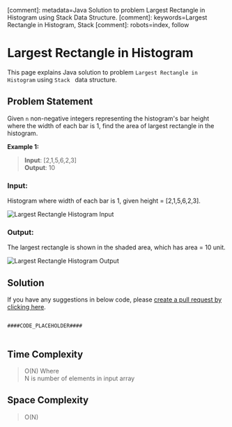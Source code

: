 [comment]: metadata=Java Solution to problem Largest Rectangle in Histogram using Stack Data Structure.
[comment]: keywords=Largest Rectangle in Histogram, Stack
[comment]: robots=index, follow


<h1>Largest Rectangle in Histogram</h1>
<p>
This page explains Java solution to problem <code class="inline">Largest Rectangle in Histogram</code> using <code class="inline">Stack </code> data structure.
</p>


<h2 class="heading">Problem Statement</h2>
<p>
Given <code class="inline">n</code> non-negative integers representing the histogram's bar height where the width of each bar is 1, find the area of largest rectangle in the histogram.
</p>


<b>Example 1:</b>
<blockquote>
<p>
<b>Input</b>: [2,1,5,6,2,3] <br/>
<b>Output</b>: 10 <br/>
</p>
</blockquote>


<h3 class="heading">Input:</h3>
<p>
Histogram where width of each bar is 1, given height = [2,1,5,6,2,3].
</p>
<img src="####BASEURL####largest-rectangle-in-histogram/histogram-1.jpg" alt="Largest Rectangle Histogram Input" />

<h3>Output:</h3>
<p>
The largest rectangle is shown in the shaded area, which has area = 10 unit.
</p>
<img src="####BASEURL####largest-rectangle-in-histogram/histogram-2.jpg" alt="Largest Rectangle Histogram Output" />


<h2 class="heading">Solution</h2>
If you have any suggestions in below code, please <a href="####LINK_PLACEHOLDER####" target="_blank" rel="noopener noreferrer" class="absolute">create a pull request by clicking here</a>.
<pre>
<code class="language-java">
####CODE_PLACEHOLDER####
</code>
</pre>


<h2 class="heading">Time Complexity</h2>
<blockquote>
<p>
O(N) Where <br />
N is number of elements in input array
</p>
</blockquote>


<h2 class="heading">Space Complexity</h2>
<blockquote>
<p>
O(N)
</p>
</blockquote>